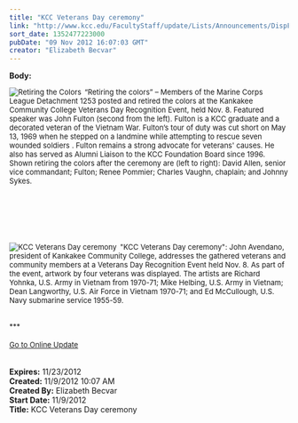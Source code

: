 ```yaml
---
title: "KCC Veterans Day ceremony"
link: "http://www.kcc.edu/FacultyStaff/update/Lists/Announcements/DispForm.aspx?ID=898"
sort_date: 1352477223000
pubDate: "09 Nov 2012 16:07:03 GMT"
creator: "Elizabeth Becvar"
---
```


<div><b>Body:</b> <div class="ExternalClass75EDE9F582954F43B2FA4F5DBF52A2BD">
<div><font size="2">
<div style="float:left;margin-right:6px"><img alt="Retiring the Colors" src="/FacultyStaff/update/PublishingImages/Retiring%20the%20colors%20--%20KCC%20Veterans%20Day%20ceremony_update.JPG" /></div>
<p>“Retiring the colors” – Members of the Marine Corps League Detachment 1253 posted and retired the colors at the Kankakee Community College Veterans Day Recognition Event, held Nov. 8. Featured speaker was John Fulton (second from the left). Fulton is a KCC graduate and a decorated veteran of the Vietnam War. Fulton’s tour of duty was cut short on May 13, 1969 when he stepped on a landmine while attempting to rescue seven wounded soldiers . Fulton remains a strong advocate for veterans' causes. He also has served as Alumni Liaison to the KCC Foundation Board since 1996. Shown retiring the colors after the ceremony are (left to right): David Allen, senior vice commandant; Fulton; Renee Pommier; Charles Vaughn, chaplain; and Johnny Sykes.</p>
<p> </p>
<p> </p>
<p></font><br /><font size="2"></p>
<div style="float:left;margin-right:6px"><img alt="KCC Veterans Day ceremony" src="/FacultyStaff/update/PublishingImages/KCC%20Veterans%20Day%20ceremony_update.JPG" /></div>
<p></p></div>
<div>
<p>&quot;KCC Veterans Day ceremony&quot;: John Avendano, president of Kankakee Community College, addresses the gathered veterans and community members at a Veterans Day Recognition Event held Nov. 8. As part of the event, artwork by four veterans was displayed. The artists are Richard Yohnka, U.S. Army in Vietnam from 1970-71; Mike Helbing, U.S. Army in Vietnam; Dean Langworthy, U.S. Air Force in Vietnam 1970-71; and Ed McCullough, U.S. Navy submarine service 1955-59.</font></p></div>
<div><font size="2"></font> </div>
<div><font size="2">***</font></div>
<div><font size="2"></font> </div>
<div><font size="2"><a href="/FacultyStaff/update/Pages/dailyupdate.aspx">Go to Online Update</a></font><font size="2"></font></div>
<div><font size="2"> </div>
<div><br /></div></font></div></div>
<div><b>Expires:</b> 11/23/2012</div>
<div><b>Created:</b> 11/9/2012 10:07 AM</div>
<div><b>Created By:</b> Elizabeth Becvar</div>
<div><b>Start Date:</b> 11/9/2012</div>
<div><b>Title:</b> KCC Veterans Day ceremony</div>
